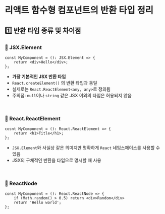 # 리액트 함수형 컴포넌트의 반환 타입 정리
## 1️⃣ 반환 타입 종류 및 차이점
### 🔹 JSX.Element
```tsx
const MyComponent = (): JSX.Element => {
	return <div>Hello</div>;
};
```
- **가장 기본적인 JSX 반환 타입**
- `React.createElement()` 의 반환 타입과 동일
- 실제로는 `React.ReactElement<any, any>`로 정의됨
- 주의점: `null`이나 `string` 같은 JSX 이외의 타입은 허용되지 않음

<br>

### 🔹 React.ReactElement
```tsx
cosnt MyComponent = (): React.ReactElement => {
	return <h1>Title</h1>;
};
```
- `JSX.Element`와 사실상 같은 의미지만 명확하게 `React` 네임스페이스를 사용할 수 있음
- JSX의 구체적인 반환을 타입으로 명시할 때 사용

<br>

### 🔹 ReactNode
```tsx
const MyComponent = (): React.ReactNode => {
	if (Math.random() > 0.5) return <div>Random</div>
	return 'Hello world';
};
```